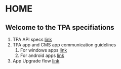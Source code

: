 # HOME

## Welcome to the TPA specifiations

1. TPA API specs [link](TPA-API-specs.md)
2. TPA app and CMS app communication guidelines
    1. For windows apps [link](Windows-App-Integration-Guidelines.md)
    2. For android apps [link](Android-App-Integration-Guidelines.md)
3. App Upgrade flow [link](images/App-Upgrade-Flow.png)

